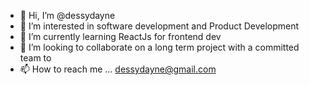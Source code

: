 - 👋 Hi, I’m @dessydayne
- 👀 I’m interested in software development and Product Development
- 🌱 I’m currently learning ReactJs for frontend dev
- 💞️ I’m looking to collaborate on a long term project with a committed team to 
- 📫 How to reach me ... dessydayne@gmail.com

<!---
dessydayne/dessydayne is a ✨ special ✨ repository because its `README.md` (this file) appears on your GitHub profile.
You can click the Preview link to take a look at your changes.
--->
